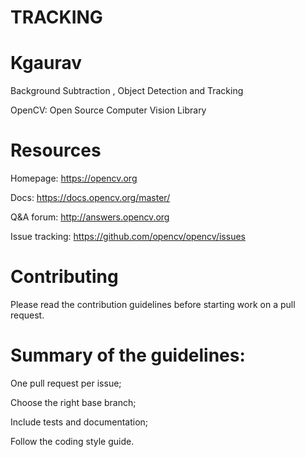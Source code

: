 # TRACKING

# Kgaurav

Background Subtraction , Object Detection and Tracking

OpenCV: Open Source Computer Vision Library

# Resources

Homepage: https://opencv.org

Docs: https://docs.opencv.org/master/

Q&A forum: http://answers.opencv.org

Issue tracking: https://github.com/opencv/opencv/issues

# Contributing

Please read the contribution guidelines before starting work on a pull request.


# Summary of the guidelines:

One pull request per issue;

Choose the right base branch;

Include tests and documentation;

Follow the coding style guide.
